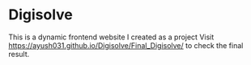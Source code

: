 # Digisolve
This is a dynamic frontend website I created as a project
 Visit https://ayush031.github.io/Digisolve/Final_Digisolve/ to check the final result.
